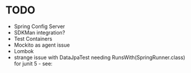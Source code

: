 # TODO

- Spring Config Server
- SDKMan integration?
- Test Containers
- Mockito as agent issue
- Lombok
- strange issue with DataJpaTest needing RunsWith(SpringRunner.class) for junit 5 - see: 
